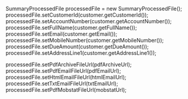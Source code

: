 SummaryProcessedFile processedFile = new SummaryProcessedFile();
processedFile.setCustomerId(customer.getCustomerId());
processedFile.setAccountNumber(customer.getAccountNumber());
processedFile.setFullName(customer.getFullName());
processedFile.setEmail(customer.getEmail());
processedFile.setMobileNumber(customer.getMobileNumber());
processedFile.setDueAmount(customer.getDueAmount());
processedFile.setAddressLine1(customer.getAddressLine1());

processedFile.setPdfArchiveFileUrl(pdfArchiveUrl);
processedFile.setPdfEmailFileUrl(pdfEmailUrl);
processedFile.setHtmlEmailFileUrl(htmlEmailUrl);
processedFile.setTxtEmailFileUrl(txtEmailUrl);
processedFile.setPdfMobstatFileUrl(mobstatUrl);
